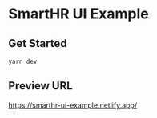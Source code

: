 # SmartHR UI Example

## Get Started

```
yarn dev
```

## Preview URL

https://smarthr-ui-example.netlify.app/
